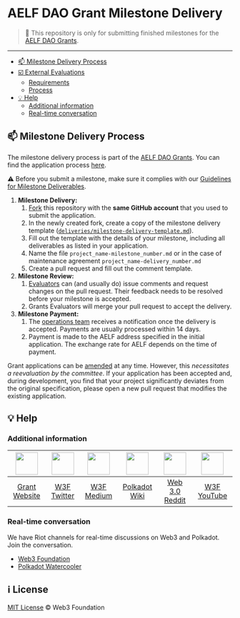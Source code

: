 # AELF DAO Grant Milestone Delivery <!-- omit in toc -->

> **:loudspeaker:** This repository is only for submitting finished milestones for the [AELF DAO Grants](https://github.com/veercd/test).

---

- [:mailbox: Milestone Delivery Process](#mailbox-milestone-delivery-process)
- [:ballot_box_with_check: External Evaluations](#ballot_box_with_check-external-evaluations)
  - [Requirements](#requirements)
  - [Process](#process)
- [:bulb: Help](#bulb-help)
  - [Additional information](#additional-information)
  - [Real-time conversation](#real-time-conversation)

## :mailbox: Milestone Delivery Process

The milestone delivery process is part of the [AELF DAO Grants](https://github.com/veercd/test). You can find the application process [here](https://github.com/veercd/test/blob/main/README.md#1-application).  

:warning: Before you submit a milestone, make sure it complies with our [Guidelines for Milestone Deliverables](https://github.com/w3f/Grants-Program/blob/master/docs/milestone-deliverables-guidelines.md).

1. **Milestone Delivery:**
   1. [Fork](https://github.com/veercd/test2/fork) this repository with the **same GitHub account** that you used to submit the application.
   2. In the newly created fork, create a copy of the milestone delivery template ([`deliveries/milestone-delivery-template.md`](deliveries/milestone-delivery-template.md)). 
   3. Fill out the template with the details of your milestone, including all deliverables as listed in your application.
   4. Name the file `project_name-milestone_number.md` or in the case of maintenance agreement `project_name-delivery_number.md`
   5. Create a pull request and fill out the comment template.
2. **Milestone Review:**
   1. [Evaluators](https://github.com/veercd/test#team) can (and usually do) issue comments and request changes on the pull request. Their feedback needs to be resolved before your milestone is accepted.
   2. Grants Evaluators will merge your pull request to accept the delivery.
3. **Milestone Payment:**
   1. The [operations team](https://github.com/veercd/test#team) receives a notification once the delivery is accepted. Payments are usually processed within 14 days.
   2. Payment is made to the AELF address specified in the initial application. The exchange rate for AELF depends on the time of payment.

Grant applications can be [amended](https://github.com/veercd/test#changes-to-a-grant-after-approval) at any time. However, this _necessitates a reevaluation by the committee_. If your application has been accepted and, during development, you find that your project significantly deviates from the original specification, please open a new pull request that modifies the existing application.

## :bulb: Help

### Additional information

| <img src="src/web.png?s=50" width="50"> | <img src="src/twitter.png?s=50" width="50"> | <img src="src/medium.png?s=50" width="50"> | <img src="src/like.png?s=50" width="50"> | <img src="src/reddit.png?s=50" width="50"> | <img src="src/youtube-play.png?s=50" width="50"> |
| :-: | :-: | :-: | :-: | :-: | :-: |
| [Grant Website](https://web3.foundation) | [W3F Twitter](https://twitter.com/web3foundation) | [W3F Medium](https://medium.com/web3foundation) | [Polkadot Wiki](https://wiki.polkadot.network/en/) | [Web 3.0 Reddit](https://www.reddit.com/r/web3) | [W3F YouTube](https://www.youtube.com/channel/UClnw_bcNg4CAzF772qEtq4g) |

### Real-time conversation

We have Riot channels for real-time discussions on Web3 and Polkadot. Join the conversation.

- [Web3 Foundation](https://app.element.io/#/room/#w3f:matrix.org)
- [Polkadot Watercooler](https://app.element.io/#/room/#polkadot-watercooler:web3.foundation)

## :information_source: License <!-- omit in toc -->

[MIT License](LICENSE) © Web3 Foundation
